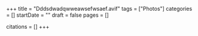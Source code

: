 +++
title = "Dddsdwadqwweawsefwsaef.avif"
tags = ["Photos"]
categories = []
startDate = ""
draft = false
pages = []

citations = []
+++
